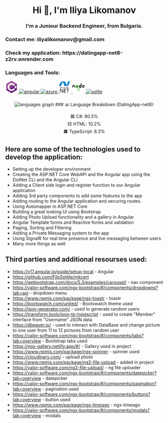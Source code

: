 <h1 align="center">Hi 👋, I'm Iliya Likomanov</h1> 
<h3 align="center">I'm a Juniour Backend Engineer, from Bulgaria.</h3>

<h3 align="left">Contact me: iliyalikomanov@gmail.com</h3>
<h3 align="left">Check my application: https://datingapp-net8-z2rv.onrender.com</h3>
<p align="left">
</p>

<h3 align="left">Languages and Tools:</h3>
<p align="left"> <a href="https://www.w3schools.com/cs/" target="_blank" rel="noreferrer"> <img src="https://raw.githubusercontent.com/devicons/devicon/master/icons/csharp/csharp-original.svg" alt="csharp" width="40" height="40"/> </a> <a href="https://angular.io" target="_blank" rel="noreferrer"> <img src="https://angular.io/assets/images/logos/angular/angular.svg" alt="angular" width="40" height="40"/> </a> <a href="https://azure.microsoft.com/en-in/" target="_blank" rel="noreferrer"> <img src="https://www.vectorlogo.zone/logos/microsoft_azure/microsoft_azure-icon.svg" alt="azure" width="40" height="40"/> </a> <a href="https://dotnet.microsoft.com/" target="_blank" rel="noreferrer"> <img src="https://raw.githubusercontent.com/devicons/devicon/master/icons/dot-net/dot-net-original-wordmark.svg" alt="dotnet" width="40" height="40"/> </a> <a href="https://nodejs.org" target="_blank" rel="noreferrer"> <img src="https://raw.githubusercontent.com/devicons/devicon/master/icons/nodejs/nodejs-original-wordmark.svg" alt="nodejs" width="40" height="40"/> </a> <a href="https://www.sqlite.org/" target="_blank" rel="noreferrer"> <img src="https://www.vectorlogo.zone/logos/sqlite/sqlite-icon.svg" alt="sqlite" width="40" height="40"/> </a> </p>

###

<div align="center">
  <img src="https://github-readme-stats.vercel.app/api/top-langs/?username=ilikomanov&layout=compact&langs_count=5&theme=dracula&hide_progress=false" height="195" alt="languages graph" />
### 📊 Language Breakdown (DatingApp-net8):

🟦 C#: 80.5%  
🟨 HTML: 10.2%  
🟧 TypeScript: 8.3%

</div>

## Here are some of the technologies used to develop the application:

- Setting up the developer environment
- Creating the ASP.NET Core WebAPI and the Angular app using the DotNet CLI and the Angular CLI
- Adding a Client side login and register function to our Angular application
- Adding 3rd party components to add some features to the app
- Adding routing to the Angular application and securing routes.
- Using Automapper in ASP.NET Core
- Building a great looking UI using Bootstrap
- Adding Photo Upload functionality and a gallery in Angular
- Angular Template forms and Reactive forms and validation
- Paging, Sorting and Filtering
- Adding a Private Messaging system to the app
- Using SignalR for real time presence and live messaging between users
- Many more things as well

## Third parties and additional resourses used:

- https://v17.angular.io/guide/setup-local - Angular
- https://github.com/FiloSottile/mkcert
- https://getbootstrap.com/docs/5.3/examples/carousel/ - nav component
- https://valor-software.com/ngx-bootstrap/#/components/dropdowns?tab=api - dropdown menu
- https://www.npmjs.com/package/ngx-toastr - toastr
- https://bootswatch.com/united/ - Bootswatch theme used
- https://json-generator.com/ - used to generate random users
- https://transform.tools/json-to-typescript - used to create "Member" interface from "Username" JSON data
- https://dbeaver.io/ - used to interact with DataBase and change picture to one user from 11 to 12 pictures from random user
- https://valor-software.com/ngx-bootstrap/#/components/tabs?tab=overview - Bootstrap tabs used
- https://ngx-gallery.netlify.app/#/ - Gallery used in project
- https://www.npmjs.com/package/ngx-spinner - spinner used
- https://cloudinary.com/ - upload photo
- https://www.npmjs.com/package/ng2-file-upload - added in project
- https://valor-software.com/ng2-file-upload/ - ng file uploader
- https://valor-software.com/ngx-bootstrap/#/components/datepicker?tab=overview - datepicker
- https://valor-software.com/ngx-bootstrap/#/components/pagination?tab=overview - pagination used
- https://valor-software.com/ngx-bootstrap/#/components/buttons?tab=overview - button used
- https://www.npmjs.com/package/ngx-timeago - ngx-timeago
- https://valor-software.com/ngx-bootstrap/#/components/modals?tab=overview - modals
